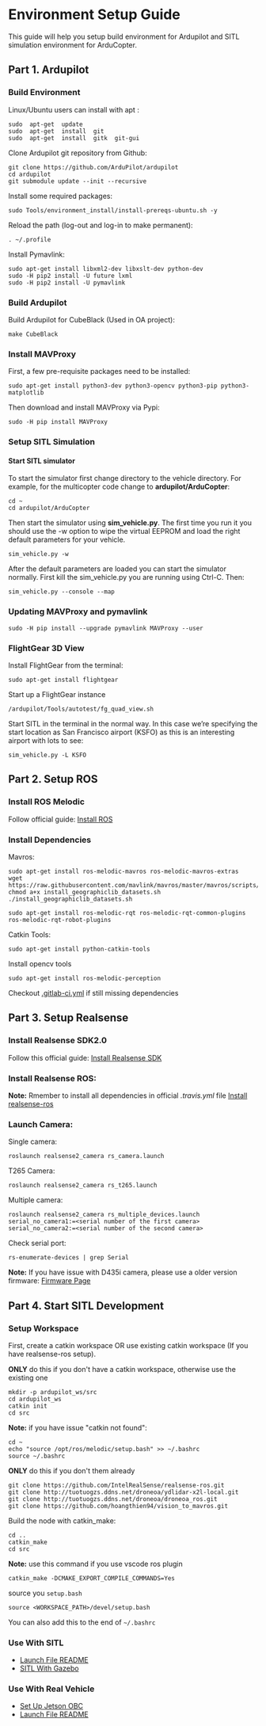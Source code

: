 # Environment Setup Guide

This guide will help you setup build environment for Ardupilot and SITL simulation environment for ArduCopter.

## Part 1. Ardupilot
### Build Environment

Linux/Ubuntu users can install with apt :
```shell
sudo  apt-get  update
sudo  apt-get  install  git
sudo  apt-get  install  gitk  git-gui
```
Clone Ardupilot git repository from Github:
```shell
git clone https://github.com/ArduPilot/ardupilot
cd ardupilot
git submodule update --init --recursive
```
Install some required packages:
```shell
sudo Tools/environment_install/install-prereqs-ubuntu.sh -y
```
Reload the path (log-out and log-in to make permanent):
```shell
. ~/.profile
```
Install Pymavlink:
```shell
sudo apt-get install libxml2-dev libxslt-dev python-dev
sudo -H pip2 install -U future lxml
sudo -H pip2 install -U pymavlink
```

### Build Ardupilot

Build Ardupilot for CubeBlack (Used in OA project):
```shell
make CubeBlack
```

### Install MAVProxy

First, a few pre-requisite packages need to be installed:
```shell
sudo apt-get install python3-dev python3-opencv python3-pip python3-matplotlib
```
Then download and install MAVProxy via Pypi:
```shell
sudo -H pip install MAVProxy
```

### Setup SITL Simulation

#### Start SITL simulator
To start the simulator first change directory to the vehicle directory. For example, for the multicopter code change to  **ardupilot/ArduCopter**:
```shell
cd ~
cd ardupilot/ArduCopter
```
Then start the simulator using  **sim_vehicle.py**. The first time you run it you should use the -w option to wipe the virtual EEPROM and load the right default parameters for your vehicle.
```shell
sim_vehicle.py -w
```
After the default parameters are loaded you can start the simulator normally. First kill the sim_vehicle.py you are running using Ctrl-C. Then:
```shell
sim_vehicle.py --console --map
```

### Updating MAVProxy and pymavlink

```shell
sudo -H pip install --upgrade pymavlink MAVProxy --user
```

### FlightGear 3D View
Install FlightGear from the terminal:
```shell
sudo apt-get install flightgear
```
Start up a FlightGear instance
```shell
/ardupilot/Tools/autotest/fg_quad_view.sh
```
Start SITL in the terminal in the normal way. In this case we’re specifying the start location as San Francisco airport (KSFO) as this is an interesting airport with lots to see:
```shell
sim_vehicle.py -L KSFO
```

## Part 2. Setup ROS

### Install ROS Melodic
Follow official guide:
[Install ROS](http://wiki.ros.org/melodic/Installation)

### Install Dependencies
Mavros:
```shell
sudo apt-get install ros-melodic-mavros ros-melodic-mavros-extras
wget https://raw.githubusercontent.com/mavlink/mavros/master/mavros/scripts/install_geographiclib_datasets.sh
chmod a+x install_geographiclib_datasets.sh
./install_geographiclib_datasets.sh

sudo apt-get install ros-melodic-rqt ros-melodic-rqt-common-plugins ros-melodic-rqt-robot-plugins
```

Catkin Tools:
```shell
sudo apt-get install python-catkin-tools
```

Install opencv tools
```shell
sudo apt-get install ros-melodic-perception
```

Checkout [.gitlab-ci.yml](http://tuotuogzs.ddns.net/droneoa/droneoa_ros/blob/master/.gitlab-ci.yml) if still missing dependencies

## Part 3. Setup Realsense

### Install Realsense SDK2.0
Follow this official guide:
[Install Realsense SDK](https://www.intelrealsense.com/developers/)

### Install Realsense ROS:
**Note:** Rmember to install all dependencies in official *.travis.yml* file
[Install realsense-ros](https://github.com/IntelRealSense/realsense-ros/blob/development/README.md)

### Launch Camera:
Single camera:
```shell
roslaunch realsense2_camera rs_camera.launch
```
T265 Camera:
```shell
roslaunch realsense2_camera rs_t265.launch
```
Multiple camera:
```shell
roslaunch realsense2_camera rs_multiple_devices.launch serial_no_camera1:=<serial number of the first camera> serial_no_camera2:=<serial number of the second camera>
```
Check serial port:
```shell
rs-enumerate-devices | grep Serial
```
**Note:** If you have issue with D435i camera, please use a older version firmware:
[Firmware Page](https://dev.intelrealsense.com/docs/firmware-releases)

## Part 4. Start SITL Development

### Setup Workspace
First, create a catkin workspace OR use existing catkin workspace (If you have realsense-ros setup).

**ONLY** do this if you don't have a catkin workspace, otherwise use the existing one
```shell
mkdir -p ardupilot_ws/src
cd ardupilot_ws
catkin init
cd src
```
**Note:** if you have issue "catkin not found":
```shell
cd ~
echo "source /opt/ros/melodic/setup.bash" >> ~/.bashrc
source ~/.bashrc
```

**ONLY** do this if you don't them already
```shell
git clone https://github.com/IntelRealSense/realsense-ros.git
git clone http://tuotuogzs.ddns.net/droneoa/ydlidar-x2l-local.git
git clone http://tuotuogzs.ddns.net/droneoa/droneoa_ros.git
git clone https://github.com/hoangthien94/vision_to_mavros.git
```

Build the node with catkin_make:
```shell
cd ..
catkin_make
cd src
```
**Note:** use this command if you use vscode ros plugin
```shell
catkin_make -DCMAKE_EXPORT_COMPILE_COMMANDS=Yes
```
source you ``setup.bash``
```shell
source <WORKSPACE_PATH>/devel/setup.bash
```
You can also add this to the end of ``~/.bashrc``

### Use With SITL
- [Launch File README](launch/README.md)
- [SITL With Gazebo](http://tuotuogzs.ddns.net/droneoa/droneoa_ros/wikis/SITL%20With%20Gazebo)

### Use With Real Vehicle
- [Set Up Jetson OBC](http://tuotuogzs.ddns.net/droneoa/jetson-nano-obc-setup)
- [Launch File README](launch/README.md)


